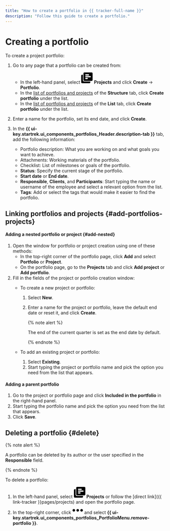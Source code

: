 ```yaml
---
title: "How to create a portfolio in {{ tracker-full-name }}"
description: "Follow this guide to create a portfolio."
---
```


# Creating a portfolio

To create a project portfolio:

1. Go to any page that a portfolio can be created from:

   * In the left-hand panel, select ![](../../_assets/tracker/svg/project.svg)&nbsp;**Projects** and click **Create** → **Portfolio**.
   * In the [list of portfolios and projects](my-projects.md) of the **Structure** tab, click **Create portfolio** under the list.
   * In the [list of portfolios and projects](my-projects.md) of the **List** tab, click **Create portfolio** under the list.

1. Enter a name for the portfolio, set its end date, and click **Create**.

1. In the **{{ ui-key.startrek.ui_components_portfolios_Header.description-tab }}** tab, add the following information:

   * Portfolio description: What you are working on and what goals you want to achieve.
   * Attachments: Working materials of the portfolio.
   * Checklist: List of milestones or goals of the portfolio.
   * **Status**: Specify the current stage of the portfolio.
   * **Start date** or **End date**.
   * **Responsible**, **Clients**, and **Participants**: Start typing the name or username of the employee and select a relevant option from the list.
   * **Tags**: Add or select the tags that would make it easier to find the portfolio.

## Linking portfolios and projects {#add-portfolios-projects}

#### Adding a nested portfolio or project {#add-nested}

1. Open the window for portfolio or project creation using one of these methods:
   * In the top-right corner of the portfolio page, click **Add** and select **Portfolio** or **Project**.
   * On the portfolio page, go to the **Projects** tab and click **Add project** or **Add portfolio**.
1. Fill in the fields of the project or portfolio creation window:
   * To create a new project or portfolio:
      1. Select **New**.
      1. Enter a name for the project or portfolio, leave the default end date or reset it, and click **Create**.

         {% note alert %}

         The end of the current quarter is set as the end date by default.

         {% endnote %}

   * To add an existing project or portfolio:
      1. Select **Existing**.
      1. Start typing the project or portfolio name and pick the option you need from the list that appears.

#### Adding a parent portfolio

1. Go to the project or portfolio page and click **Included in the portfolio** in the right-hand panel.
1. Start typing the portfolio name and pick the option you need from the list that appears.
1. Click **Save**.

## Deleting a portfolio {#delete}

{% note alert %}

A portfolio can be deleted by its author or the user specified in the **Responsible** field.

{% endnote %}

To delete a portfolio:

1. In the left-hand panel, select ![](../../_assets/tracker/svg/project.svg)&nbsp;**Projects** or follow the [direct link]({{ link-tracker }}pages/projects) and open the portfolio page.

1. In the top-right corner, click ![](../../_assets/horizontal-ellipsis.svg) and select **{{ ui-key.startrek.ui_components_portfolios_PortfolioMenu.remove-portfolio }}**.